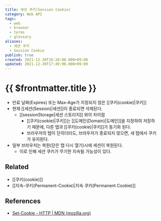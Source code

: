 ```yaml
---
title: 세션 쿠키(Session Cookie)
category: Web API
tags:
  - web
  - browser
  - terms
  - glossary
aliases:
  - 세션 쿠키
  - Session Cookie
publish: true
created: 2021-12-30T16:28:00.000+09:00
updated: 2021-12-30T17:49:00.000+09:00
---
```


# {{ $frontmatter.title }}

- 만료 날짜(Expires) 또는 Max-Age가 지정되지 않은 [[쿠키(cookie)|쿠키]]
- 현재 [[세션(Session)|세션]]이 종료되면 삭제된다.
  - [[sessionStorage|세션 스토리지]] 와의 차이점
    - [[쿠키(cookie)|쿠키]]는 [[도메인(Domain)|도메인]]을 지정하여 저장하기 때문에, 다른 탭과 [[쿠키(cookie)|쿠키]]가 동기화 된다.
    - 브라우저의 탭이 닫히더라도, 브라우저가 종료되지 않으면, 새 탭에서 쿠키가 유지된다.
- 일부 브라우저는 복원(닫은 탭 다시 열기)시에 세션이 복원된다.
  - 이로 인해 세션 쿠키가 무기한 지속될 가능성이 있다.

## Related

- [[쿠키(cookie)]]
- [[지속-쿠키(Permanent-Cookie)|지속 쿠키(Permanent Cookie)]]

## References

- [Set-Cookie - HTTP | MDN (mozilla.org)](https://developer.mozilla.org/ko/docs/Web/HTTP/Headers/Set-Cookie#%EB%94%94%EB%A0%89%ED%8B%B0%EB%B8%8C)
